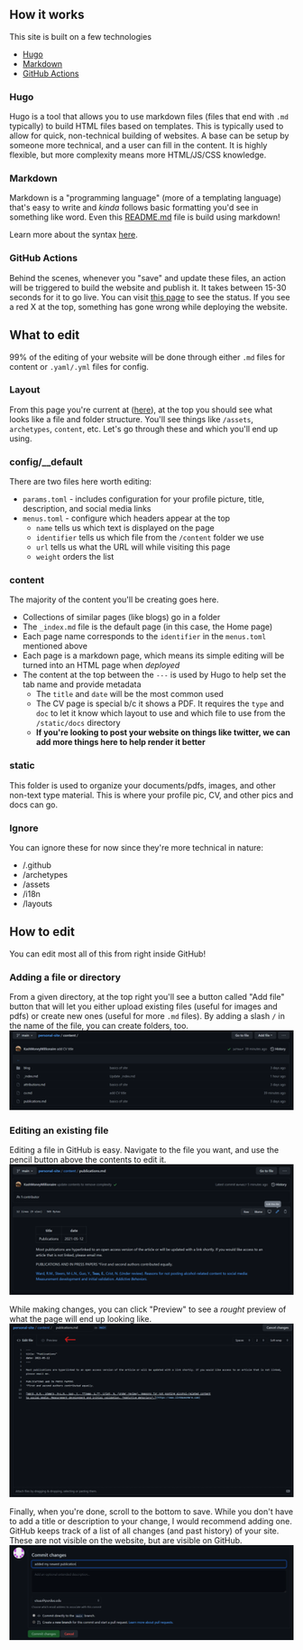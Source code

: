 ## How it works
This site is built on a few technologies
- [Hugo](https://gohugo.io/)
- [Markdown](https://guides.github.com/features/mastering-markdown/)
- [GitHub Actions](https://github.com/features/actions)

### Hugo
Hugo is a tool that allows you to use markdown files (files that end with `.md` typically) to build HTML files based on templates.
This is typically used to allow for quick, non-technical building of websites. A base can be setup by someone more technical, and
a user can fill in the content. It is highly flexible, but more complexity means more HTML/JS/CSS knowledge.

### Markdown
Markdown is a "programming language" (more of a templating language) that's easy to write and *kinda* follows basic formatting
you'd see in something like word. Even this [README.md](/README.md) file is build using markdown!

Learn more about the syntax [here](https://guides.github.com/features/mastering-markdown/).

### GitHub Actions
Behind the scenes, whenever you "save" and update these files, an action will be triggered to build the website and publish it.
It takes between 15-30 seconds for it to go live. You can visit [this page](https://github.com/elizabethteas/personal-site/actions)
to see the status. If you see a red X at the top, something has gone wrong while deploying the website.


## What to edit
99% of the editing of your website will be done through either `.md` files for content or `.yaml/.yml` files for config.

### Layout
From this page you're current at ([here](https://github.com/elizabethteas/personal-site)), at the top you should see what looks
like a file and folder structure. You'll see things like `/assets`, `archetypes`, `content`, etc. Let's go through these and
which you'll end up using.

### config/__default
There are two files here worth editing:
- `params.toml` - includes configuration for your profile picture, title, description, and social media links
- `menus.toml` - configure which headers appear at the top
  - `name` tells us which text is displayed on the page
  - `identifier` tells us which file from the `/content` folder we use
  - `url` tells us what the URL will while visiting this page
  - `weight` orders the list

### content
The majority of the content you'll be creating goes here. 

- Collections of similar pages (like blogs) go in a folder
- The `_index.md` file is the default page (in this case, the Home page)
- Each page name corresponds to the `identifier` in the `menus.toml` mentioned above
- Each page is a markdown page, which means its simple editing will be turned into an HTML page when _deployed_
- The content at the top between the `---` is used by Hugo to help set the tab name and provide metadata
  - The `title` and `date` will be the most common used
  - The CV page is special b/c it shows a PDF. It requires the `type` and `doc` to let it know which layout to use
    and which file to use from the `/static/docs` directory
  - **If you're looking to post your website on things like twitter, we can add more things here to help
  render it better**

### static
This folder is used to organize your documents/pdfs, images, and other non-text type material. This is where your profile pic,
CV, and other pics and docs can go.

### Ignore
You can ignore these for now since they're more technical in nature:
- /.github
- /archetypes
- /assets
- /i18n
- /layouts

## How to edit
You can edit most all of this from right inside GitHub!

### Adding a file or directory
From a given directory, at the top right you'll see a button called "Add file" button that will let you either upload existing 
files (useful for images and pdfs) or create new ones (useful for more `.md` files). By adding a slash `/` in the name of the
file, you can create folders, too.
![picture of github showing add file](/.github/images/add-file.png)

### Editing an existing file
Editing a file in GitHub is easy. Navigate to the file you want, and use the pencil button above the contents to edit it. 
![picture of github showing where to edit](/.github/images/edit-file.png)

While making changes, you can click "Preview" to see a _rought_ preview of what the page will end up looking like.
![picture of github showing file preview](/.github/images/preview-file.png)

Finally, when you're done, scroll to the bottom to save. While you don't have to add a title or description to your change, I
would recommend adding one. GitHub keeps track of a list of all changes (and past history) of your site. These are not 
visible on the website, but are visible on GitHub.
![picture of github showing saving](/.github/images/save-file.png)
